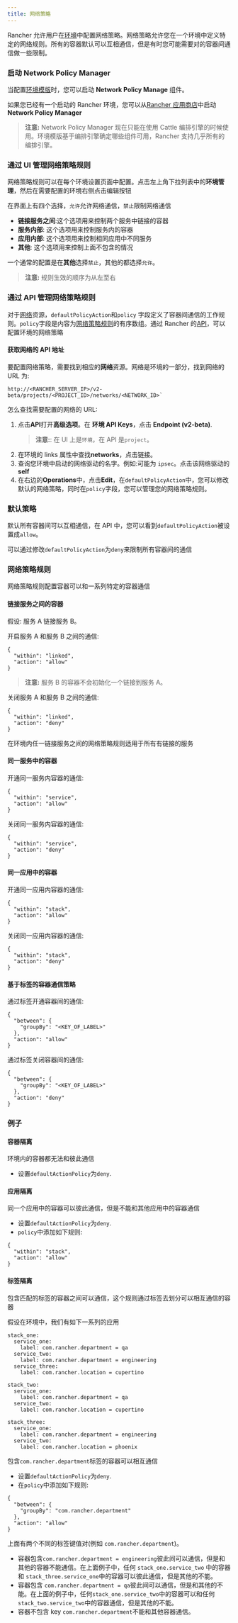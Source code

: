 ```yaml
---
title: 网络策略
---
```


Rancher 允许用户在[环境](/docs/rancher1/configurations/environments/_index)中配置网络策略。网络策略允许您在一个环境中定义特定的网络规则。所有的容器默认可以互相通信，但是有时您可能需要对的容器间通信做一些限制。

### 启动 Network Policy Manager

当配置[环境模版](/docs/rancher1/configurations/environments/_index#什么是环境模版)时，您可以启动 **Network Policy Manage** 组件。

如果您已经有一个启动的 Rancher 环境，您可以从[Rancher 应用商店](/docs/rancher1/configurations/catalog/_index)中启动 **Network Policy Manager**

> **注意:** Network Policy Manager 现在只能在使用 Cattle 编排引擎的时候使用。环境模版基于编排引擎确定哪些组件可用，Rancher 支持几乎所有的编排引擎。

### 通过 UI 管理网络策略规则

网络策略规则可以在每个环境设置页面中配置。点击左上角下拉列表中的**环境管理**，然后在需要配置的环境右侧点击编辑按钮

在界面上有四个选择，`允许`允许网络通信，`禁止`限制网络通信

- **链接服务之间**:这个选项用来控制两个服务中链接的容器
- **服务内部**: 这个选项用来控制服务内的容器
- **应用内部**: 这个选项用来控制相同应用中不同服务
- **其他**: 这个选项用来控制上面不包含的情况

一个通常的配置是在**其他**选择`禁止`，其他的都选择`允许`。

> **注意:** 规则生效的顺序为从左至右

### 通过 API 管理网络策略规则

对于[网络](/docs/rancher1/api/v2-beta/resources/network/_index)资源，`defaultPolicyAction`和`policy` 字段定义了容器间通信的工作规则。`policy`字段是内容为[网络策略规则](/docs/rancher1/api/v2-beta/resources/networkPolicyRule/_index)的有序数组。通过 Rancher 的[API](/docs/rancher1/api/v2-beta/_index)，可以配置环境的网络策略

#### 获取网络的 API 地址

要配置网络策略，需要找到相应的**网络**资源。网络是环境的一部分，找到网络的 URL 为:

```
http://<RANCHER_SERVER_IP>/v2-beta/projects/<PROJECT_ID>/networks/<NETWORK_ID>`
```

怎么查找需要配置的网络的 URL:

1. 点击**API**打开**高级选项**。在 **环境 API Keys**，点击 **Endpoint (v2-beta)**.
   > **注意:**: 在 UI 上是`环境`，在 API 是`project`。
2. 在环境的 links 属性中查找**networks**，点击链接。
3. 查询您环境中启动的网络驱动的名字。例如:可能为 `ipsec`。点击该网络驱动的**self**
4. 在右边的**Operations**中，点击**Edit**，在`defaultPolicyAction`中，您可以修改默认的网络策略，同时在`policy`字段，您可以管理您的网络策略规则。

### 默认策略

默认所有容器间可以互相通信，在 API 中，您可以看到`defaultPolicyAction`被设置成`allow`。

可以通过修改`defaultPolicyAction`为`deny`来限制所有容器间的通信

### 网络策略规则

网络策略规则配置容器可以和一系列特定的容器通信

#### 链接服务之间的容器

假设: 服务 A 链接服务 B。

开启服务 A 和服务 B 之间的通信:

```
{
  "within": "linked",
  "action": "allow"
}
```

> **注意:** 服务 B 的容器不会初始化一个链接到服务 A。

关闭服务 A 和服务 B 之间的通信:

```
{
  "within": "linked",
  "action": "deny"
}
```

在环境内任一链接服务之间的网络策略规则适用于所有有链接的服务

#### 同一服务中的容器

开通同一服务内容器的通信:

```
{
  "within": "service",
  "action": "allow"
}
```

关闭同一服务内容器的通信:

```
{
  "within": "service",
  "action": "deny"
}
```

#### 同一应用中的容器

开通同一应用内容器的通信:

```
{
  "within": "stack",
  "action": "allow"
}
```

关闭同一应用内容器的通信:

```
{
  "within": "stack",
  "action": "deny"
}
```

#### 基于标签的容器通信策略

通过标签开通容器间的通信:

```
{
  "between": {
    "groupBy": "<KEY_OF_LABEL>"
  },
  "action": "allow"
}
```

通过标签关闭容器间的通信:

```
{
  "between": {
    "groupBy": "<KEY_OF_LABEL>"
  },
  "action": "deny"
}
```

### 例子

#### 容器隔离

环境内的容器都无法和彼此通信

- 设置`defaultActionPolicy`为`deny`.

#### 应用隔离

同一个应用中的容器可以彼此通信，但是不能和其他应用中的容器通信

- 设置`defaultActionPolicy`为`deny`.
- `policy`中添加如下规则:

```
{
  "within": "stack",
  "action": "allow"
}
```

#### 标签隔离

包含匹配的标签的容器之间可以通信，这个规则通过标签去划分可以相互通信的容器

假设在环境中，我们有如下一系列的应用

```
stack_one:
  service_one:
    label: com.rancher.department = qa
  service_two:
    label: com.rancher.department = engineering
  service_three:
    label: com.rancher.location = cupertino

stack_two:
  service_one:
    label: com.rancher.department = qa
  service_two:
    label: com.rancher.location = cupertino

stack_three:
  service_one:
    label: com.rancher.department = engineering
  service_two:
    label: com.rancher.location = phoenix
```

包含`com.rancher.department`标签的容器可以相互通信

- 设置`defaultActionPolicy`为`deny`.
- 在`policy`中添加如下规则:

```
{
  "between": {
    "groupBy": "com.rancher.department"
  },
  "action": "allow"
}
```

上面有两个不同的标签键值对(例如 `com.rancher.department`)。

- 容器包含`com.rancher.department = engineering`彼此间可以通信，但是和其他的容器不能通信。在上面例子中，任何 `stack_one.service_two` 中的容器和 `stack_three.service_one`中的容器可以彼此通信，但是其他的不能。
- 容器包含 `com.rancher.department = qa`彼此间可以通信，但是和其他的不能。在上面的例子中，任何`stack_one.service_two`中的容器可以和任何`stack_two.service_two`中的容器通信，但是其他的不能。
- 容器不包含 key `com.rancher.department`不能和其他容器通信。
